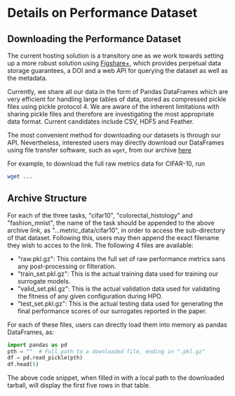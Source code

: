 # Details on Performance Dataset

## Downloading the Performance Dataset

The current hosting solution is a transitory one as we work towards setting up a more robust solution using
[Figshare+](https://figshare.com/), which provides perpetual data storage guarantees, a DOI and a web API for
querying the dataset as well as the metadata.

Currently, we share all our data in the form of Pandas DataFrames which are very efficient for handling large tables of
data, stored as compressed pickle files using pickle protocol 4. We are aware of the inherent limitations with sharing
pickle files and therefore are investigating the most appropriate data format. Current candidates include CSV, HDF5 and
Feather.

The most convenient method for downloading our datasets is through our API. Nevertheless, interested users may directly
download our DataFrames using file transfer software, such as `wget`, from our archive
[here](https://ml.informatik.uni-freiburg.de/research-artifacts/jahs_bench_201/data/aadsqldb/jahs_bench_201/v1.0.0/metric_data)

For example, to download the full raw metrics data for CIFAR-10, run

```bash
wget ...
```

## Archive Structure

For each of the three tasks, "cifar10", "colorectal_histology" and "fashion_mnist", the name of the task should be
appended to the above archive link, as "...metric_data/cifar10", in order to access the sub-directory of that dataset.
Following this, users may then append the exact filename they wish to acces to the link. The following 4 files are
available:
* "raw.pkl.gz": This contains the full set of raw performance metrics sans any post-processing or filteration.
* "train_set.pkl.gz": This is the actual training data used for training our surrogate models.
* "valid_set.pkl.gz": This is the actual validation data used for validating the fitness of any given configuration
during HPO.
* "test_set.pkl.gz": This is the actual testing data used for generating the final performance scores of our surrogates
reported in the paper.

For each of these files, users can directly load them into memory as pandas DataFrames, as:

```python
import pandas as pd
pth = ""  # Full path to a downloaded file, ending in ".pkl.gz"
df = pd.read_pickle(pth)
df.head(5)
```

The above code snippet, when filled in with a local path to the downloaded tarball, will display the first five rows in
that table.
